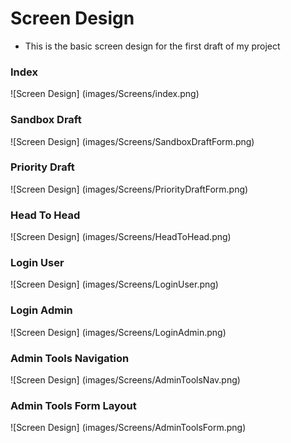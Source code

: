 # Screen Design
* This is the basic screen design for the first draft of my project

### Index
![Screen Design] (images/Screens/index.png)

### Sandbox Draft
![Screen Design] (images/Screens/SandboxDraftForm.png)

### Priority Draft
![Screen Design] (images/Screens/PriorityDraftForm.png)

### Head To Head
![Screen Design] (images/Screens/HeadToHead.png)

### Login User
![Screen Design] (images/Screens/LoginUser.png)

### Login Admin
![Screen Design] (images/Screens/LoginAdmin.png)

### Admin Tools Navigation
![Screen Design] (images/Screens/AdminToolsNav.png)

### Admin Tools Form Layout
![Screen Design] (images/Screens/AdminToolsForm.png)